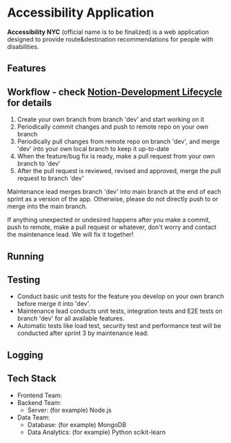 # Accessibility Application
**Accessibility NYC** (official name is to be finalized) is a web application designed to provide route&destination recommendations for people with disabilities.

## Features

## Workflow - check [Notion-Development Lifecycle](https://www.notion.so/Development-Lifecycle-765c3a23d0ac4d3bb95618213883b4a8#3402af43e96740da8fecf70690b5b0d4) for details
1. Create your own branch from branch 'dev' and start working on it
2. Periodically commit changes and push to remote repo on your own branch
3. Periodically pull changes from remote repo on branch 'dev', and merge 'dev' into your own local branch to keep it up-to-date
4. When the feature/bug fix is ready, make a pull request from your own branch to 'dev'
5. After the pull request is reviewed, revised and approved, merge the pull request to branch 'dev'

Maintenance lead merges branch 'dev' into main branch at the end of each sprint as a version of the app. Otherwise, please do not directly push to or merge into the main branch.

If anything unexpected or undesired happens after you make a commit, push to remote, make a pull request or whatever, don't worry and contact the maintenance lead. We will fix it together!

## Running

## Testing
- Conduct basic unit tests for the feature you develop on your own branch before merge it into 'dev'.
- Maintenance lead conducts unit tests, integration tests and E2E tests on branch 'dev' for all available features.
- Automatic tests like load test, security test and performance test will be conducted after sprint 3 by maintenance lead.

## Logging

## Tech Stack
- Frontend Team:
- Backend Team:
  - Server: (for example) Node.js
- Data Team:
  - Database: (for example) MongoDB
  - Data Analytics: (for example) Python scikit-learn
